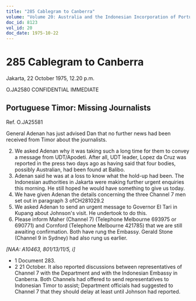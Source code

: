 ```yaml
---
title: "285 Cablegram to Canberra"
volume: "Volume 20: Australia and the Indonesian Incorporation of Portuguese Timor, 1974-1976"
doc_id: 8123
vol_id: 20
doc_date: 1975-10-22
---
```


# 285 Cablegram to Canberra

Jakarta, 22 October 1975, 12.20 p.m.

O.JA2580 CONFIDENTIAL IMMEDIATE

## Portuguese Timor: Missing Journalists

Ref. O.JA25581

General Adenan has just advised Dan that no further news had been received from Timor about the journalists.

  2. We asked Adenan why it was taking such a long time for them to convey a message from UDT/Apodeti. After all, UDT leader, Lopez da Cruz was reported in the press two days ago as having said that four bodies, possibly Australian, had been found at Balibo.
  3. Adenan said he was at a loss to know what the hold-up had been. The Indonesian authorities in Jakarta were making further urgent enquiries this morning. He still hoped he would have something to give us today.
  4. We have given Adenan the details concerning the three Channel 7 men set out in paragraph 3 ofCH281029.2
  5. We asked Adenan to send an urgent message to Governor El Tari in Kupang about Johnson's visit. He undertook to do this.
  6. Please inform Maher (Channel 7) (Telephone Melbourne 693975 or 690771) and Cornford (Telephone Melbourne 421785) that we are still awaiting confirmation. Both have rung the Embassy. Gerald Stone (Channel 9 in Sydney) had also rung us earlier.



_[NAA: A10463, 801/13/11/5, i]_

  * 1 Document 283.
  * 2 21 October. It also reported discussions between representatives of Channel 7 with the Department and with the Indonesian Embassy in Canberra. Both Channels had offered to send representatives to Indonesian Timor to assist; Department officials had suggested to Channel 7 that they should delay at least until Johnson had reported.


